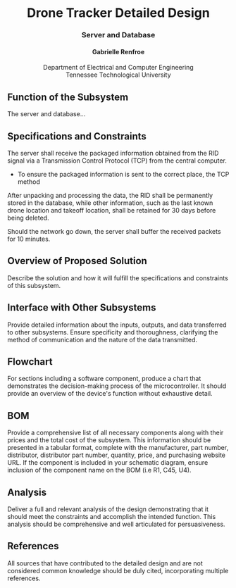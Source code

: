 # <div align="center"> Drone Tracker Detailed Design
### <div align="center"> Server and Database
#### <div align="center"> Gabrielle Renfroe
<div align="center"> Department of Electrical and Computer Engineering <br>
Tennessee Technological University
<div align="left">
  
## Function of the Subsystem

The server and database...

## Specifications and Constraints

The server shall receive the packaged information obtained from the RID signal via a Transmission Control Protocol (TCP) from the central computer.
- To ensure the packaged information is sent to the correct place, the TCP method 

After unpacking and processing the data, the RID shall be permanently stored in the database, while other information, such as the last known drone location and takeoff location, shall be retained for 30 days before being deleted.

Should the network go down, the server shall buffer the received packets for 10 minutes.

## Overview of Proposed Solution

Describe the solution and how it will fulfill the specifications and constraints of this subsystem.

## Interface with Other Subsystems

Provide detailed information about the inputs, outputs, and data transferred to other subsystems. Ensure specificity and thoroughness, clarifying the method of communication and the nature of the data transmitted.

## Flowchart

For sections including a software component, produce a chart that demonstrates the decision-making process of the microcontroller. It should provide an overview of the device's function without exhaustive detail.

## BOM

Provide a comprehensive list of all necessary components along with their prices and the total cost of the subsystem. This information should be presented in a tabular format, complete with the manufacturer, part number, distributor, distributor part number, quantity, price, and purchasing website URL. If the component is included in your schematic diagram, ensure inclusion of the component name on the BOM (i.e R1, C45, U4).

## Analysis

Deliver a full and relevant analysis of the design demonstrating that it should meet the constraints and accomplish the intended function. This analysis should be comprehensive and well articulated for persuasiveness.

## References

All sources that have contributed to the detailed design and are not considered common knowledge should be duly cited, incorporating multiple references.
